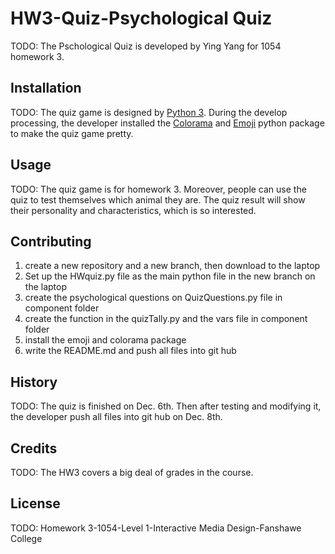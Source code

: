 # HW3-Quiz-Psychological Quiz

TODO: The Pschological Quiz is developed by Ying Yang for 1054 homework 3. 

## Installation

TODO: The quiz game is designed by [Python 3](https://www.python.org/). During the develop processing, the developer installed the [Colorama](https://pypi.org/project/colorama/) and [Emoji](https://pypi.org/project/emoji/) python package to make the quiz game pretty.

## Usage

TODO: The quiz game is for homework 3. Moreover, people can use the quiz to test themselves which animal they are. The quiz result will show their personality and characteristics, which is so interested.

## Contributing

1. create a new repository and a new branch, then download to the laptop
2. Set up the HWquiz.py file as the main python file in the new branch on the laptop
3. create the psychological questions on QuizQuestions.py file in component folder
4. create the function in the quizTally.py and the vars file in component folder 
5. install the emoji and colorama package
6. write the README.md and push all files into git hub

## History

TODO: The quiz is finished on Dec. 6th. Then after testing and modifying it, the developer push all files into git hub on Dec. 8th.

## Credits

TODO: The HW3 covers a big deal of grades in the course.

## License

TODO: Homework 3-1054-Level 1-Interactive Media Design-Fanshawe College